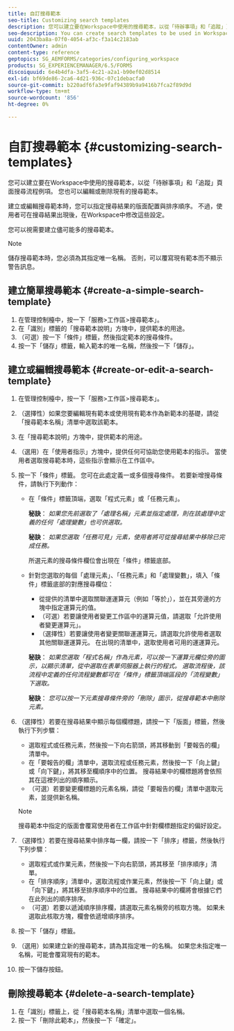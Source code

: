 ```yaml
---
title: 自訂搜尋範本
seo-title: Customizing search templates
description: 您可以建立要在Workspace中使用的搜尋範本，以從「待辦事項」和「追蹤」頁面搜尋流程例項。 您也可以編輯或刪除現有的搜尋範本。
seo-description: You can create search templates to be used in Workspace to search for instances of processes from the To Do and Tracking pages. You can also edit or delete existing search templates.
uuid: 2043ba8a-07f0-4054-af3c-f3a14c2183ab
contentOwner: admin
content-type: reference
geptopics: SG_AEMFORMS/categories/configuring_workspace
products: SG_EXPERIENCEMANAGER/6.5/FORMS
discoiquuid: 6e4b4dfa-3af5-4c21-a2a1-b90ef02d8514
exl-id: bf69de86-2ca6-4d21-936c-07c1debacfa0
source-git-commit: b220adf6fa3e9faf94389b9a9416b7fca2f89d9d
workflow-type: tm+mt
source-wordcount: '856'
ht-degree: 0%

---
```


# 自訂搜尋範本 {#customizing-search-templates}

您可以建立要在Workspace中使用的搜尋範本，以從「待辦事項」和「追蹤」頁面搜尋流程例項。 您也可以編輯或刪除現有的搜尋範本。

建立或編輯搜尋範本時，您可以指定搜尋結果的版面配置與排序順序。 不過，使用者可在搜尋結果出現後，在Workspace中修改這些設定。

您可以視需要建立儘可能多的搜尋範本。

>[!NOTE]
>
>儲存搜尋範本時，您必須為其指定唯一名稱。 否則，可以覆寫現有範本而不顯示警告訊息。

## 建立簡單搜尋範本 {#create-a-simple-search-template}

1. 在管理控制檯中，按一下「服務>工作區>搜尋範本」。
1. 在「識別」標籤的「搜尋範本說明」方塊中，提供範本的用途。
1. （可選）按一下「條件」標籤，然後指定範本的搜尋條件。
1. 按一下「儲存」標籤，輸入範本的唯一名稱，然後按一下「儲存」。

## 建立或編輯搜尋範本 {#create-or-edit-a-search-template}

1. 在管理控制檯中，按一下「服務>工作區>搜尋範本」。
1. （選擇性）如果您要編輯現有範本或使用現有範本作為新範本的基礎，請從「搜尋範本名稱」清單中選取該範本。
1. 在「搜尋範本說明」方塊中，提供範本的用途。
1. （選用）在「使用者指示」方塊中，提供任何可協助您使用範本的指示。 當使用者選取搜尋範本時，這些指示會顯示在工作區中。
1. 按一下「條件」標籤。 您可在此處定義一或多個搜尋條件。 若要新增搜尋條件，請執行下列動作：

   * 在「條件」標籤頂端，選取「程式元素」或「任務元素」。

      **秘訣**： *如果您先前選取了「處理名稱」元素並指定處理，則在該處理中定義的任何「處理變數」也可供選取。*

      **秘訣**： *如果您選取「任務可見」元素，使用者將可從搜尋結果中移除已完成任務。*

      所選元素的搜尋條件欄位會出現在「條件」標籤底部。

   * 針對您選取的每個「處理元素」、「任務元素」和「處理變數」，填入「條件」標籤底部的對應搜尋欄位：

      * 從提供的清單中選取關聯運運算元（例如「等於」），並在其旁邊的方塊中指定運算元的值。
      * （可選）若要讓使用者變更工作區中的運算元值，請選取「允許使用者變更運算元」。
      * （選擇性）若要讓使用者變更關聯運運算元，請選取允許使用者選取其他關聯運運算元。 在出現的清單中，選取使用者可用的運運算元。

      **秘訣**： *如果您選取「程式名稱」作為元素，可以按一下運算元欄位旁的圖示，以顯示清單，從中選取在表單伺服器上執行的程式。 選取流程後，該流程中定義的任何流程變數都可在「條件」標籤頂端區段的「流程變數」下選取。*

      **秘訣**： *您可以按一下元素搜尋條件旁的「刪除」圖示，從搜尋範本中刪除元素。*


1. （選擇性）若要在搜尋結果中顯示每個欄標題，請按一下「版面」標籤，然後執行下列步驟：

   * 選取程式或任務元素，然後按一下向右箭頭，將其移動到「要報告的欄」清單中。
   * 在「要報告的欄」清單中，選取流程或任務元素，然後按一下「向上鍵」或「向下鍵」，將其移至欄順序中的位置。 搜尋結果中的欄標題將會依照其在這裡列出的順序顯示。
   * （可選）若要變更欄標題的元素名稱，請從「要報告的欄」清單中選取元素，並提供新名稱。

   >[!NOTE]
   >
   >搜尋範本中指定的版面會覆寫使用者在工作區中針對欄標題指定的偏好設定。

1. （選擇性）若要在搜尋結果中排序每一欄，請按一下「排序」標籤，然後執行下列步驟：

   * 選取程式或作業元素，然後按一下向右箭頭，將其移至「排序順序」清單。
   * 在「排序順序」清單中，選取流程或作業元素，然後按一下「向上鍵」或「向下鍵」，將其移至排序順序中的位置。 搜尋結果中的欄將會根據它們在此列出的順序排序。
   * （可選）若要以遞減順序排序欄，請選取元素名稱旁的核取方塊。 如果未選取此核取方塊，欄會依遞增順序排序。

1. 按一下「儲存」標籤。
1. （選用）如果建立新的搜尋範本，請為其指定唯一的名稱。 如果您未指定唯一名稱，可能會覆寫現有的範本。
1. 按一下儲存按鈕。

## 刪除搜尋範本 {#delete-a-search-template}

1. 在「識別」標籤上，從「搜尋範本名稱」清單中選取一個名稱。
1. 按一下「刪除此範本」，然後按一下「確定」。
